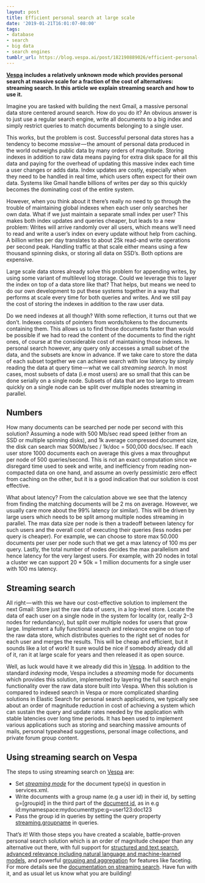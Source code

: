 ```yaml
---
layout: post
title: Efficient personal search at large scale
date: '2019-01-21T16:01:07-08:00'
tags:
- database
- search
- big data
- search engines
tumblr_url: https://blog.vespa.ai/post/182190889026/efficient-personal-search-at-large-scale
---
```

**[Vespa](https://vespa.ai/) includes a relatively unknown mode which provides personal search at massive scale for a fraction of the cost of alternatives: streaming search. In this article we explain streaming search and how to use it.**

Imagine you are tasked with building the next Gmail, a massive personal data store centered around search. How do you do it? An obvious answer is to just use a regular search engine, write all documents to a big index and simply restrict queries to match documents belonging to a single user.

This works, but the problem is cost. Successful personal data stores has a tendency to become _massive_ — the amount of personal data produced in the world outweighs public data by many orders of magnitude. Storing indexes in addition to raw data means paying for extra disk space for all this data and paying for the overhead of updating this massive index each time a user changes or adds data. Index updates are costly, especially when they need to be handled in real time, which users often expect for their own data. Systems like Gmail handle billions of writes per day so this quickly becomes the dominating cost of the entire system.

However, when you think about it there’s really no need to go through the trouble of maintaining global indexes when each user only searches her own data. What if we just maintain a separate small index per user? This makes both index updates and queries cheaper, but leads to a new problem: Writes will arrive randomly over all users, which means we’ll need to read and write a user’s index on every update without help from caching. A billion writes per day translates to about 25k read-and write operations per second peak. Handling traffic at that scale either means using a few thousand spinning disks, or storing all data on SSD’s. Both options are expensive.

Large scale data stores already solve this problem for appending writes, by using some variant of multilevel log storage. Could we leverage this to layer the index on top of a data store like that? That helps, but means we need to do our own development to put these systems together in a way that performs at scale every time for both queries and writes. And we still pay the cost of storing the indexes in addition to the raw user data.

Do we need indexes at all though? With some reflection, it turns out that we don’t. Indexes consists of pointers from words/tokens to the documents containing them. This allows us to find those documents faster than would be possible if we had to read the content of the documents to find the right ones, of course at the considerable cost of maintaining those indexes. In personal search however, any query only accesses a small subset of the data, and the subsets are know in advance. If we take care to store the data of each subset together we can achieve search with low latency by simply reading the data at query time — what we call _streaming search_. In most cases, most subsets of data (i.e most users) are so small that this can be done serially on a single node. Subsets of data that are too large to stream quickly on a single node can be split over multiple nodes streaming in parallel.

## Numbers

How many documents can be searched per node per second with this solution? Assuming a node with 500 Mb/sec read speed (either from an SSD or multiple spinning disks), and 1k average compressed document size, the disk can search max 500Mb/sec / 1k/doc = 500,000 docs/sec. If each user store 1000 documents each on average this gives a max throughput per node of 500 queries/second. This is not an exact computation since we disregard time used to seek and write, and inefficiency from reading non-compacted data on one hand, and assume an overly pessimistic zero effect from caching on the other, but it is a good indication that our solution is cost effective.

What about latency? From the calculation above we see that the latency from finding the matching documents will be 2 ms on average. However, we usually care more about the 99% latency (or similar). This will be driven by large users which needs to be split among multiple nodes streaming in parallel. The max data size per node is then a tradeoff between latency for such users and the overall cost of executing their queries (less nodes per query is cheaper). For example, we can choose to store max 50.000 documents per user per node such that we get a max latency of 100 ms per query. Lastly, the total number of nodes decides the max parallelism and hence latency for the very largest users. For example, with 20 nodes in total a cluster we can support 20 \* 50k = 1 million documents for a single user with 100 ms latency.

## Streaming search

All right — with this we have our cost-effective solution to implement the next Gmail: Store just the raw data of users, in a log-level store. Locate the data of each user on a single node in the system for locality (or, really 2–3 nodes for redundancy), but split over multiple nodes for users that grow large. Implement a fully functional search and relevance engine on top of the raw data store, which distributes queries to the right set of nodes for each user and merges the results. This will be cheap and efficient, but it sounds like a lot of work! It sure would be nice if somebody already did all of it, ran it at large scale for years and then released it as open source.

Well, as luck would have it we already did this in [Vespa](https://vespa.ai/). In addition to the standard _indexing_ mode, Vespa includes a _streaming_ mode for documents which provides this solution, implemented by layering the full search engine functionality over the raw data store built into Vespa. When this solution is compared to indexed search in Vespa or more complicated sharding solutions in Elastic Search for personal search applications, we typically see about an order of magnitude reduction in cost of achieving a system which can sustain the query and update rates needed by the application with stable latencies over long time periods. It has been used to implement various applications such as storing and searching massive amounts of mails, personal typeahead suggestions, personal image collections, and private forum group content.

## Using streaming search on Vespa

The steps to using streaming search on [Vespa](https://vespa.ai/) are:

- Set [_streaming mode_](https://docs.vespa.ai/en/reference/services-content.html#document) for the document type(s) in question in services.xml.
- Write documents with a group name (e.g a user id) in their id, by setting g=[groupid] in the third part of the [document id](https://docs.vespa.ai/en/reference/services-content.html#document), as in e.g id:mynamespace:mydocumenttype:g=user123:doc123
- Pass the group id in queries by setting the query property [streaming.groupname](https://docs.vespa.ai/en/reference/search-api-reference.html#streaming.groupname) in queries.

That’s it! With those steps you have created a scalable, battle-proven personal search solution which is an order of magnitude cheaper than any alternative out there, with full support for [structured and text search](https://docs.vespa.ai/en/query-language.html), [advanced relevance including natural language and machine-learned models](https://docs.vespa.ai/en/ranking.html), and powerful [grouping and aggregation](https://docs.vespa.ai/en/grouping.html) for features like faceting. For more details see the [documentation on streaming search](https://docs.vespa.ai/en/streaming-search.html). Have fun with it, and as usual let us know what you are building!

